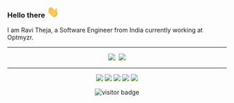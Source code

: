### Hello there <img src="https://raw.githubusercontent.com/cyberpirate92/cyberpirate92/master/wave.gif" width="28px">

I am Ravi Theja, a Software Engineer from India currently working at Optmyzr. 

----

<p align="center">
  <img src="https://github-readme-stats.vercel.app/api?username=cyberpirate92&theme=dark">&nbsp;
  <img src="https://github-readme-stats.vercel.app/api/top-langs/?username=cyberpirate92&theme=dark&layout=compact">
</p>

----
<p  align="center">
  <a href="https://linkedin.com/in/theja-bsr"><img src="https://img.shields.io/badge/-ravi_theja-blue?style=flat&logo=Linkedin"></a>
  <a href="https://stackoverflow.com/users/2526437/cyberpirate92"><img src="https://img.shields.io/stackexchange/stackoverflow/r/2526437?label=cyberpirate92&logo=stackoverflow&style=flat"></a>
  <a href="https://medium.com/@ravi_theja"><img src="https://img.shields.io/badge/-@ravi_theja-777?style=flat&labelColor=000000&logo=Medium&link=https://medium.com/@ravi_theja"></a>
  <a href="https://ravitheja.dev/blog"><img src="https://img.shields.io/badge/personal%20blog-ravitheja.dev-important?style=flat&logo=Safari"></a>
  <a href="https://t.me/cyberpirate92"><img src="https://img.shields.io/badge/-cyberpirate92-0088CC?style=flat&logo=Telegram&link=https://t.me/cyberpirate92"></a>
</p>
<p align="center">
  <img src="https://visitor-badge.laobi.icu/badge?page_id=cyberpirate92.visitors&style=plastic" alt="visitor badge"/>
</p>
